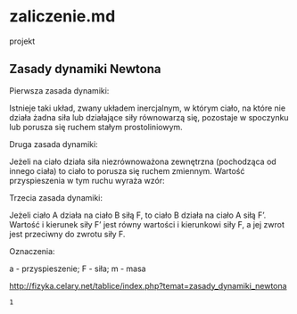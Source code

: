 # zaliczenie.md
projekt
##  Zasady dynamiki Newtona

Pierwsza zasada dynamiki: 

Istnieje taki układ, zwany układem inercjalnym, w którym ciało, na które nie działa żadna siła lub działające siły równowarzą się, pozostaje w spoczynku lub porusza się ruchem stałym prostoliniowym.

Druga zasada dynamiki: 

Jeżeli na ciało działa siła niezrównoważona zewnętrzna (pochodząca od innego ciała) to ciało to porusza się ruchem zmiennym. Wartość przyspieszenia w tym ruchu wyraża wzór:

Trzecia zasada dynamiki: 

Jeżeli ciało A działa na ciało B siłą F, to ciało B działa na ciało A siłą F’. Wartość i kierunek siły F’ jest równy wartości i kierunkowi siły F, a jej zwrot jest przeciwny do zwrotu siły F.

Oznaczenia:

a - przyspieszenie; 
F - siła; 
m - masa

http://fizyka.celary.net/tablice/index.php?temat=zasady_dynamiki_newtona






    1
